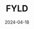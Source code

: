 ---  
layout: startup_page  
title: "FYLD"  
id: "fyld.ai"  
permalink: "/fyldfyld.ai04182024/"  
website: "https://fyld.ai/"  
funding_round: ""  
funding_amount: "£12M"  
investors: "Ontario Teachers' Pension Plan"  
about: "FYLD is an AI-powered field work management platform that helps critical infrastructure companies improve operational efficiency and reduce safety incidents. It uses natural language processing and computer vision to analyze real-time field data, enabling better decision-making and increased job completion rates. This leads to productivity uplifts and reduced worker incidents."  
markets: "Infrastructure, AI, Utilities, Civil Engineering, Productivity Tools, Public Safety, Real Time, Software, Business/Productivity Software, Application Software, Media and Information Services (B2B), Mobile"  
hq: "London, England, United Kingdom"  
founded_year: "2020"  
linkedin: "https://uk.linkedin.com/company/fyldai"  
twitter: "https://twitter.com/fyld_ai"  
instagram: ""  
facebook: "https://www.facebook.com/FYLDAi"  
crunchbase: "https://www.crunchbase.com/organization/fyld"  
pitchbook: "https://pitchbook.com/profiles/company/442555-93"  

date_display: "18-Apr-2024"  
date: "2024-04-18"

# SEO Optimization  
meta_title: "FYLD -  Funding (£12M)"  
meta_description: "FYLD, FYLD is an AI-powered field work management platform that helps critical infrastructure companies improve operational efficiency and reduce safety inc..."  
meta_keywords: "FYLD, Infrastructure, AI, Utilities, Civil Engineering, Productivity Tools, Public Safety, Real Time, Software, Business/Productivity Software, Application Software, Media and Information Services (B2B), Mobile,  funding"  
canonical_url: "https://startup.projectstartups.com/fyldfyld.ai04182024/"  
---